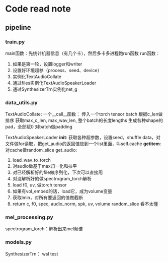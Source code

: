 # Code read note

## pipeline
### train.py
main函数：先统计机器信息（有几个卡），然后多卡多进程跑run函数
run函数：
1. 如果是第一轮，设置logger和writer
2. 设置好环境超参（process、seed、device）
3. 实例化TextAudioCollate
4. 通过files实例化TextAudioSpeakerLoader
5. 通过SynthesizerTrn实例化net_g

### data_utils.py
TextAudioCollate:
一个__call__函数：
传入一个torch tensor batch
根据c_len做排序
获取max_c_len, max_wav_len, 整个batch的长度lengths
生成各种shape的pad，全部赋0
对batch做padding

TextAudioSpeakerLoader
__init__: 获取各种超参数，设置seed，shuffle data，对文件做for读取，把get_audio的返回值放到一个list里面，叫self.cache
__getitem__: 对cache做random_slice
get_audio:
1. load_wav_to_torch
2. 对audio做基于max归一化和拉平
3. 对已经解析好的file做序列化，下次可以直接用
4. 对没解析好的做spectrogram_torch解析
5. load f0, uv, 做torch tensor
6. 如果有vol_embed的话，load它，成为volume变量
7. 获取lmin，对所有要返回的值做截断
8. return c, f0, spec, audio_norm, spk, uv, volume
random_slice
看不太懂

### mel_processing.py
spectrogram_torch：解析出来mel频谱

### models.py
SynthesizerTrn：
wsl test